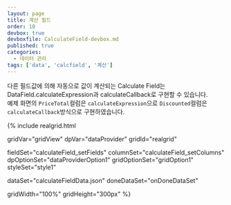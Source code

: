 ```yaml
---
layout: page
title: 계산 필드
order: 10
devbox: true
devboxfile: CalculateField-devbox.md
published: true
categories:
  - 데이터 관리
tags: ['data', 'calcfield', '계산']
---
```


다른 필드값에 의해 자동으로 값이 계산되는 Calculate Field는 DataField.calculateExpression과 calculateCallback로 구현할 수 있습니다.  
예제 화면의 `PriceTotal`컬럼은 `calculateExpression`으로 `Discounted`컬럼은 `calculateCallback`방식으로 구현하였습니다.

<script>

var onDoneDataSet = function() {
	var fields = [{
    "fieldName": "OrderID",
    "dataType": "number"
}, {
    "fieldName": "CustomerID"
}, {
    "fieldName": "EmployeeID"
}, {
    "fieldName": "OrderDate",
    "dataType": "datetime"
}, {
    "fieldName": "CompanyName"
}, {
    "fieldName": "ProductName"
}, {
    "fieldName": "Quantity",
    "dataType": "number"
}, {
    "fieldName": "UnitPrice",
    "dataType": "number"
}, {
    "fieldName": "PriceTotal",
    "dataType": "number",
    "calculateExpression": "values['Quantity'] * values['UnitPrice']"
}, {
    "fieldName": "Discounted",
    "dataType": "number",
    "calculateCallback": function (dataRow, fieldName, fieldNames, values) {
        var quantity = values[fieldNames.indexOf("Quantity")];
        var unitprice = values[fieldNames.indexOf("UnitPrice")];
        if (isNaN(quantity) || isNaN(unitprice))
            return undefined;
        else
            return quantity >= 1000 ? Math.round(quantity * unitprice * 0.95) : quantity * unitprice;
    }
}]

dataProvider.setFields(fields);

$.getJSON("/resource/data/calculateFieldData.json", function (data) {
        dataProvider.setRows(data);
    })
    .done(function () {
        gridView.setFocus();
    })
    .fail(function (jqxhr, textStatus, error) {
        var err = textStatus + ', ' + error;
        console && console.log("jQuery getJSON() Failed: " + err);
        alert("jQuery getJSON() Failed: " + err);
    });

}
</script>


{% include realgrid.html

  gridVar="gridView"
  dpVar="dataProvider"
  gridId="realgrid"

  fieldSet="calculateField_setFields"
  columnSet="calculateField_setColumns"
  dpOptionSet="dataProviderOption1"
  gridOptionSet="gridOption1"
  styleSet="style1"

  dataSet="calculateFieldData.json"
  doneDataSet="onDoneDataSet"

  gridWidth="100%"
  gridHeight="300px" %}